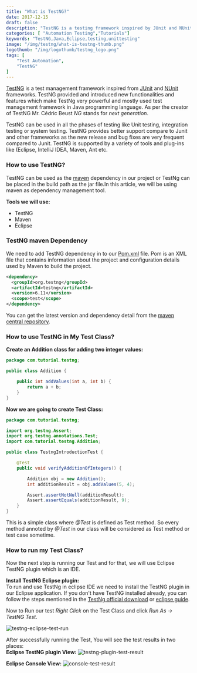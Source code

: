 ```yaml
---
title: "What is TestNG?"
date: 2017-12-15
draft: false
description: "TestNG is a testing framework inspired by JUnit and NUnit but introducing some new functionalities that make it more powerful and easier to use."
categories: [ "Automation Testing","Tutorials"]
keywords: "TestNG,Java,Eclipse,testing,unittesting"
image: "/img/testng/what-is-testng-thumb.png"
logothumb: "/img/logothumb/testng_logo.png"
tags: [
    "Test Automation",
    "TestNG"
]
---
```

[TestNG](http://testng.org/doc/) is a test management framework inspired from [JUnit](http://junit.org/junit5/) and [NUnit](http://nunit.org/) frameworks. TestNG provided and introduced new functionalities and features which make TestNg very powerful and mostly used test management framework in Java programming language. As per the creator of TestNG Mr. Cédric Beust *NG* stands for *next generation*.

TestNG can be used in all the phases of testing like Unit testing, integration testing or system testing. TestNG provides better support compare to Junit and other frameworks as the new release and bug fixes are very frequent compared to Junit. TestNG is supported by a variety of tools and plug-ins like (Eclipse, IntelliJ IDEA, Maven, Ant etc.

### How to use TestNG?
TestNG can be used as the [maven](https://maven.apache.org/) dependency in our project or TestNg can be placed in the build path as the jar file.In this article, we will be using maven as dependency management tool.  

**Tools we will use:**  

* TestNG
* Maven
* Eclipse


### TestNG maven Dependency
We need to add TestNG dependency in to our [Pom.xml](https://maven.apache.org/guides/introduction/introduction-to-the-pom.html) file.
Pom is an XML file that contains information about the project and configuration details used by Maven to build the project.

```xml
<dependency>
  <groupId>org.testng</groupId>
  <artifactId>testng</artifactId>
  <version>6.11</version>
  <scope>test</scope>
</dependency>
```
You can get the latest version and dependency detail from the [maven central repository](https://mvnrepository.com/artifact/org.testng/testng).

### How to use TestNG in My Test Class?

**Create an Addition class for adding two integer values:**
```Java
package com.tutorial.testng;

public class Addition {

    public int addValues(int a, int b) {
        return a + b;
    }
}
```
**Now we are going to create Test Class:**
```Java
package com.tutorial.testng;

import org.testng.Assert;
import org.testng.annotations.Test;
import com.tutorial.testng.Addition;

public class TestngIntroductionTest {

    @Test
    public void verifyAdditionOfIntegers() {

        Addition obj = new Addition();
        int additionResult = obj.addValues(5, 4);

        Assert.assertNotNull(additionResult);
        Assert.assertEquals(additionResult, 9);
    }
}
```
This is a simple class where *@Test* is defined as Test method. So every method annoted by *@Test* in our class will be considered as Test method or test case sometime.

### How to run my Test Class?
Now the next step is running our Test and for that, we will use Eclipse TestNG plugin which is an IDE.

**Install TestNG Eclipse plugin:**  
To run and use TestNg in eclipse IDE we need to install the TestNG plugin in our Eclipse application. If you don't have TestNG installed already, you can follow the steps mentioned in the [TestNg official download](http://testng.org/doc/download.html) or [eclipse guide](http://testng.org/doc/eclipse.html).

Now to Run our test *Right Click* on the Test Class and click *Run As -> TestNG Test*.

![testng-eclipse-test-run](/img/testng/right-click-on-test-class-testng-run.png)

After successfully running the Test, You will see the test results in two places:  
**Eclipse TestNG plugin View:**
![testng-plugin-test-result](/img/testng/testng-plugin-test-result.png)

**Eclipse Console View:**
![console-test-result](/img/testng/console-test-result.png)
